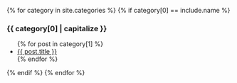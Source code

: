 {% for category in site.categories %}
{% if category[0] == include.name %}
  <h3>{{ category[0] | capitalize }}</h3>
  <ul>
    {% for post in category[1] %}
      <li><a href="{{ post.url }}">{{ post.title }}</a></li>
    {% endfor %}
  </ul>
{% endif %}
{% endfor %}